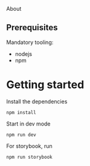 About

## Prerequisites

Mandatory tooling:
- nodejs
- npm

# Getting started

Install the dependencies

`npm install`

Start in dev mode

`npm run dev`

For storybook, run

`npm run storybook`




